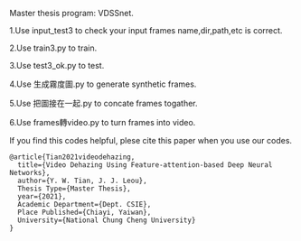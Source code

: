 Master thesis program: VDSSnet.

1.Use input_test3 to check your input frames name,dir,path,etc is correct.

2.Use train3.py to train.

3.Use test3_ok.py to test.

4.Use 生成霧度圖.py to generate synthetic frames.

5.Use 把圖接在一起.py to concate frames togather.

6.Use frames轉video.py to turn frames into video.

If you find this codes helpful, plese cite this paper when you use our codes.
```
@article{Tian2021videodehazing,
  title={Video Dehazing Using Feature-attention-based Deep Neural Networks},
  author={Y. W. Tian, J. J. Leou},
  Thesis Type={Master Thesis},
  year={2021},
  Academic Department={Dept. CSIE},
  Place Published={Chiayi, Yaiwan},
  University={National Chung Cheng University}
}
```
